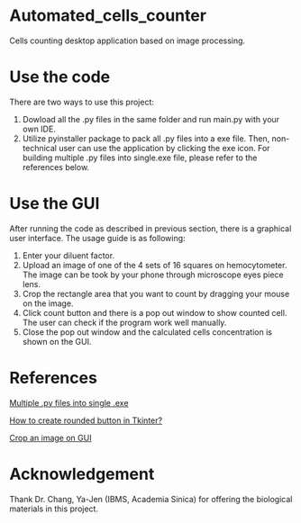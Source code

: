 # Automated_cells_counter
Cells counting desktop application based on image processing.

# Use the code
There are two ways to use this project:
1. Dowload all the .py files in the same folder and run main.py with your own IDE.
2. Utilize pyinstaller package to pack all .py files into a exe file. Then, non-technical user can use the application by clicking the exe icon. 
For building multiple .py files into single.exe file, please refer to the references below. 

# Use the GUI
After running the code as described in previous section, there is a graphical user interface. The usage guide is as following:
1. Enter your diluent factor.
2. Upload an image of one of the 4 sets of 16 squares on hemocytometer. The image can be took by your phone through microscope eyes piece lens.
3. Crop the rectangle area that you want to count by dragging your mouse on the image.
4. Click count button and there is a pop out window to show counted cell. The user can check if the program work well manually.  
5. Close the pop out window and the calculated cells concentration is shown on the GUI.

# References
[Multiple .py files into single .exe](https://stackoverflow.com/questions/51455765/how-to-build-multiple-py-files-into-a-single-executable-file-using-pyinstaller)

[How to create rounded button in Tkinter?](https://stackoverflow.com/questions/42579927/how-to-make-a-rounded-button-tkinter)

[Crop an image on GUI](https://stackoverflow.com/questions/67762695/tkinter-draw-rectangle-using-a-mouse-and-crop-a-photo-in-the-shape-of-that-rec)

# Acknowledgement
Thank Dr. Chang, Ya-Jen (IBMS, Academia Sinica) for offering the biological materials in this project.







